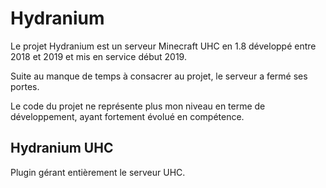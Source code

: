 # Hydranium

Le projet Hydranium est un serveur Minecraft UHC en 1.8 développé entre 2018 et 2019 et mis en service début 2019.

Suite au manque de temps à consacrer au projet, le serveur a fermé ses portes.

Le code du projet ne représente plus mon niveau en terme de développement, ayant fortement évolué en compétence.

## Hydranium UHC

Plugin gérant entièrement le serveur UHC.


